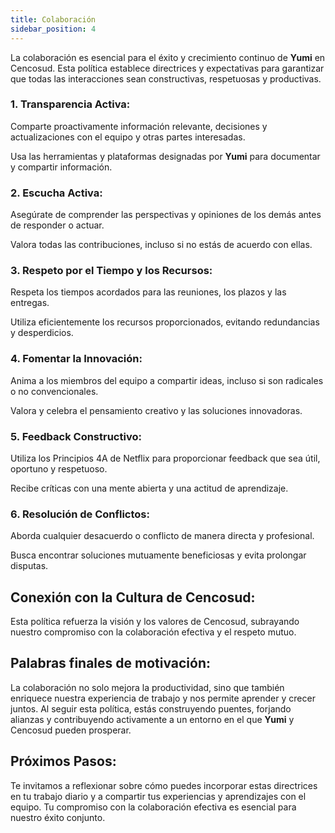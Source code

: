 ```yaml
---
title: Colaboración
sidebar_position: 4
---
```


La colaboración es esencial para el éxito y crecimiento continuo de **Yumi** en Cencosud. Esta política establece directrices y expectativas para garantizar que todas las interacciones sean constructivas, respetuosas y productivas.

### 1. Transparencia Activa:
Comparte proactivamente información relevante, decisiones y actualizaciones con el equipo y otras partes interesadas.

Usa las herramientas y plataformas designadas por **Yumi** para documentar y compartir información.

### 2. Escucha Activa:
Asegúrate de comprender las perspectivas y opiniones de los demás antes de responder o actuar.

Valora todas las contribuciones, incluso si no estás de acuerdo con ellas.

### 3. Respeto por el Tiempo y los Recursos:
Respeta los tiempos acordados para las reuniones, los plazos y las entregas.

Utiliza eficientemente los recursos proporcionados, evitando redundancias y desperdicios.

### 4. Fomentar la Innovación:
Anima a los miembros del equipo a compartir ideas, incluso si son radicales o no convencionales.

Valora y celebra el pensamiento creativo y las soluciones innovadoras.

### 5. Feedback Constructivo:
Utiliza los Principios 4A de Netflix para proporcionar feedback que sea útil, oportuno y respetuoso.

Recibe críticas con una mente abierta y una actitud de aprendizaje.

### 6. Resolución de Conflictos:
Aborda cualquier desacuerdo o conflicto de manera directa y profesional.

Busca encontrar soluciones mutuamente beneficiosas y evita prolongar disputas.

## Conexión con la Cultura de Cencosud:

Esta política refuerza la visión y los valores de Cencosud, subrayando nuestro compromiso con la colaboración efectiva y el respeto mutuo.

## Palabras finales de motivación:

La colaboración no solo mejora la productividad, sino que también enriquece nuestra experiencia de trabajo y nos permite aprender y crecer juntos. Al seguir esta política, estás construyendo puentes, forjando alianzas y contribuyendo activamente a un entorno en el que **Yumi** y Cencosud pueden prosperar.

## Próximos Pasos:

Te invitamos a reflexionar sobre cómo puedes incorporar estas directrices en tu trabajo diario y a compartir tus experiencias y aprendizajes con el equipo. Tu compromiso con la colaboración efectiva es esencial para nuestro éxito conjunto.